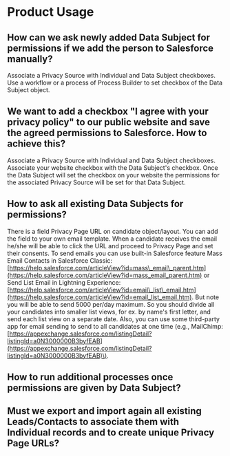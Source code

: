 # Product Usage

## How can we ask newly added Data Subject for permissions if we add the person to Salesforce manually?

Associate a Privacy Source with Individual and Data Subject checkboxes. Use a workflow or a process of Process Builder to set checkbox of the Data Subject object.

## We want to add a checkbox "I agree with your privacy policy" to our public website and save the agreed permissions to Salesforce. How to achieve this?

Associate a Privacy Source with Individual and Data Subject checkboxes. Associate your website checkbox with the Data Subject's checkbox. Once the Data Subject will set the checkbox on your website the permissions for the associated Privacy Source will be set for that Data Subject.

## How to ask all existing Data Subjects for permissions?

There is a field Privacy Page URL on candidate object/layout. You can add the field to your own email template. When a candidate receives the email he/she will be able to click the URL and proceed to Privacy Page and set their consents. To send emails you can use built-in Salesforce feature Mass Email Contacts in Salesforce Classic: [https://help.salesforce.com/articleView?id=mass\_email\_parent.htm](https://help.salesforce.com/articleView?id=mass_email_parent.htm) or Send List Email in Lightning Experience: [https://help.salesforce.com/articleView?id=email\_list\_email.htm](https://help.salesforce.com/articleView?id=email_list_email.htm). But note you will be able to send 5000 per/day maximum. So you should divide all your candidates into smaller list views, for ex. by name's first letter, and send each list view on a separate date. Also, you can use some third-party app for email sending to send to all candidates at one time \(e.g., MailChimp: [https://appexchange.salesforce.com/listingDetail?listingId=a0N3000000B3byfEAB](https://appexchange.salesforce.com/listingDetail?listingId=a0N3000000B3byfEAB)\).

## How to run additional processes once permissions are given by Data Subject?

## Must we export and import again all existing Leads/Contacts to associate them with Individual records and to create unique Privacy Page URLs?

